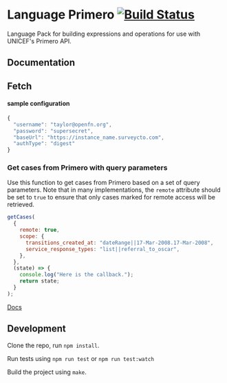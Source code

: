 # Language Primero [![Build Status](https://travis-ci.org/OpenFn/language-primero.svg?branch=master)](https://travis-ci.org/OpenFn/language-primero)

Language Pack for building expressions and operations for use with UNICEF's Primero API.

## Documentation

## Fetch

#### sample configuration

```js
{
  "username": "taylor@openfn.org",
  "password": "supersecret",
  "baseUrl": "https://instance_name.surveycto.com",
  "authType": "digest"
}
```

### Get cases from Primero with query parameters

Use this function to get cases from Primero based on a set of query parameters. Note that in many implementations, the `remote` attribute should be set to `true` to ensure that only cases marked for remote access will be retrieved.

```js
getCases(
  {
    remote: true,
    scope: {
      transitions_created_at: "dateRange||17-Mar-2008.17-Mar-2008",
      service_response_types: "list||referral_to_oscar",
    },
  },
  (state) => {
    console.log("Here is the callback.");
    return state;
  }
);
```

[Docs](docs/index)

## Development

Clone the repo, run `npm install`.

Run tests using `npm run test` or `npm run test:watch`

Build the project using `make`.
